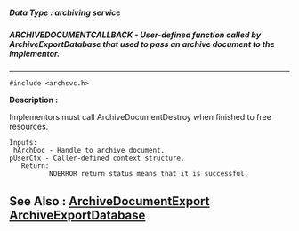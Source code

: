##### Data Type : archiving service
##### ARCHIVEDOCUMENTCALLBACK - User-defined function called by ArchiveExportDatabase that used to pass an archive document to the implementor.
---
```
#include <archsvc.h>
```
**Description :**

Implementors must call ArchiveDocumentDestroy when finished to free resources.

	Inputs: 
	 hArchDoc - Handle to archive document.
    pUserCtx - Caller-defined context structure. 
       Return:
              NOERROR return status means that it is successful.

**See Also :**
[ArchiveDocumentExport](/reference/Func/ArchiveDocumentExport)
[ArchiveExportDatabase](/reference/Func/ArchiveExportDatabase)
---

